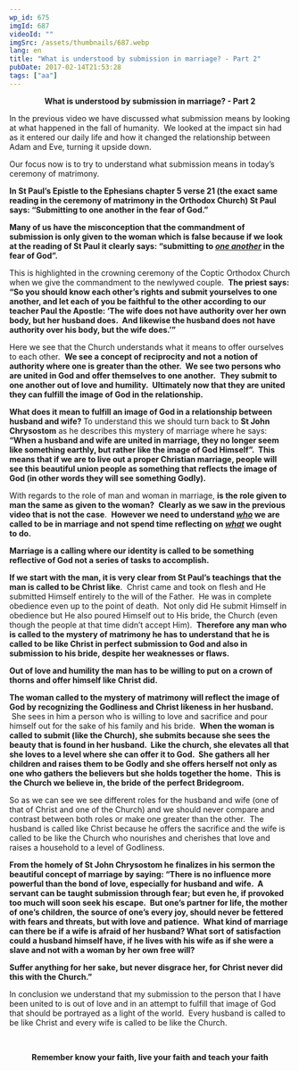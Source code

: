 ```yaml
---
wp_id: 675
imgId: 687
videoId: ""
imgSrc: /assets/thumbnails/687.webp
lang: en
title: "What is understood by submission in marriage? - Part 2"
pubDate: 2017-02-14T21:53:28
tags: ["aa"]
---
```


<p style="text-align: center;"><strong>What is understood by submission in marriage? - Part 2</strong></p>
<p style="text-align: left;">In the previous video we have discussed what submission means by looking at what happened in the fall of humanity.  We looked at the impact sin had as it entered our daily life and how it changed the relationship between Adam and Eve, turning it upside down.</p>
<p>Our focus now is to try to understand what submission means in today’s ceremony of matrimony.</p>
<p><strong>In St Paul’s Epistle to the Ephesians chapter 5 verse 21 (the exact same reading in the ceremony of matrimony in the Orthodox Church) St Paul says: “Submitting to one another in the fear of God.”  </strong></p>
<p><strong>Many of us have the misconception that the commandment of submission is only given to the woman which is false because if we look at the reading of St Paul it clearly says: “submitting to <em><u>one another</u></em> in the fear of God”.  </strong></p>
<p>This is highlighted in the crowning ceremony of the Coptic Orthodox Church when we give the commandment to the newlywed couple.  <strong>The priest says: “So you should know each other’s rights and submit yourselves to one another, and let each of you be faithful to the other according to our teacher Paul the Apostle: ‘The wife does not have authority over her own body, but her husband does.  And likewise the husband does not have authority over his body, but the wife does.’”</strong></p>
<p>Here we see that the Church understands what it means to offer ourselves to each other.  <strong>We see a concept of reciprocity and not a notion of authority where one is greater than the other.  We see two persons who are united in God and offer themselves to one another.</strong>  <strong>They submit to one another out of love and humility.  Ultimately now that they are united they can fulfill the image of God in the relationship.</strong></p>
<p><strong>What does it mean to fulfill an image of God in a relationship between husband and wife? </strong>To understand this we should turn back to <strong>St John Chrysostom</strong> as he describes this mystery of marriage where he says: <strong>“When a husband and wife are united in marriage, they no longer seem like something earthly, but rather like the image of God Himself”. </strong> <strong>This means that if we are to live out a proper Christian marriage, people will see this beautiful union people as something that reflects the image of God (in other words they will see something Godly).</strong></p>
<p>With regards to the role of man and woman in marriage, <strong>is the role given to man the same as given to the woman?</strong>  <strong>Clearly as we saw in the previous video that is not the case</strong>.  <strong>However we need to understand <em><u>who</u></em> we are called to be in marriage and not spend time reflecting on <em><u>what</u></em> we ought to do. </strong></p>
<p><strong>Marriage is a calling where our identity is called to be something reflective of God not a series of tasks to accomplish.</strong></p>
<p><strong>If we start with the man, it is very clear from St Paul’s teachings that the man is called to be Christ like</strong>.  Christ came and took on flesh and He submitted Himself entirely to the will of the Father.  He was in complete obedience even up to the point of death.  Not only did He submit Himself in obedience but He also poured Himself out to His bride, the Church (even though the people at that time didn’t accept Him).  <strong>Therefore any man who is called to the mystery of matrimony he has to understand that he is called to be like Christ in perfect submission to God and also in submission to his bride, despite her weaknesses or flaws.</strong></p>
<p><strong>Out of love and humility the man has to be willing to put on a crown of thorns and offer himself like Christ did.  </strong></p>
<p><strong>The woman called to the mystery of matrimony will reflect the image of God by recognizing the Godliness and Christ likeness in her husband.  </strong> She sees in him a person who is willing to love and sacrifice and pour himself out for the sake of his family and his bride.  <strong>When the woman is called to submit (like the Church), she submits because she sees the beauty that is found in her husband.  Like the church, she elevates all that she loves to a level where she can offer it to God.  She gathers all her children and raises them to be Godly and she offers herself not only as one who gathers the believers but she holds together the home.  This is the Church we believe in, the bride of the perfect Bridegroom.</strong></p>
<p>So as we can see we see different roles for the husband and wife (one of that of Christ and one of the Church) and we should never compare and contrast between both roles or make one greater than the other.  The husband is called like Christ because he offers the sacrifice and the wife is called to be like the Church who nourishes and cherishes that love and raises a household to a level of Godliness.</p>
<p><strong>From the homely of St John Chrysostom he finalizes in his sermon the beautiful concept of marriage by saying: “There is no influence more powerful than the bond of love, especially for husband and wife.  A servant can be taught submission through fear; but even he, if provoked too much will soon seek his escape.  But one’s partner for life, the mother of one’s children, the source of one’s every joy, should never be fettered with fears and threats, but with love and patience.  What kind of marriage can there be if a wife is afraid of her husband? What sort of satisfaction could a husband himself have, if he lives with his wife as if she were a slave and not with a woman by her own free will? </strong></p>
<p><strong>Suffer anything for her sake, but never disgrace her, for Christ never did this with the Church.” </strong></p>
<p>In conclusion we understand that my submission to the person that I have been united to is out of love and in an attempt to fulfill that image of God that should be portrayed as a light of the world.  Every husband is called to be like Christ and every wife is called to be like the Church.</p>
<p>&nbsp;</p>
<p style="text-align: center;"><strong>Remember know your faith, live your faith and teach your faith</strong></p>
<p>&nbsp;</p>
